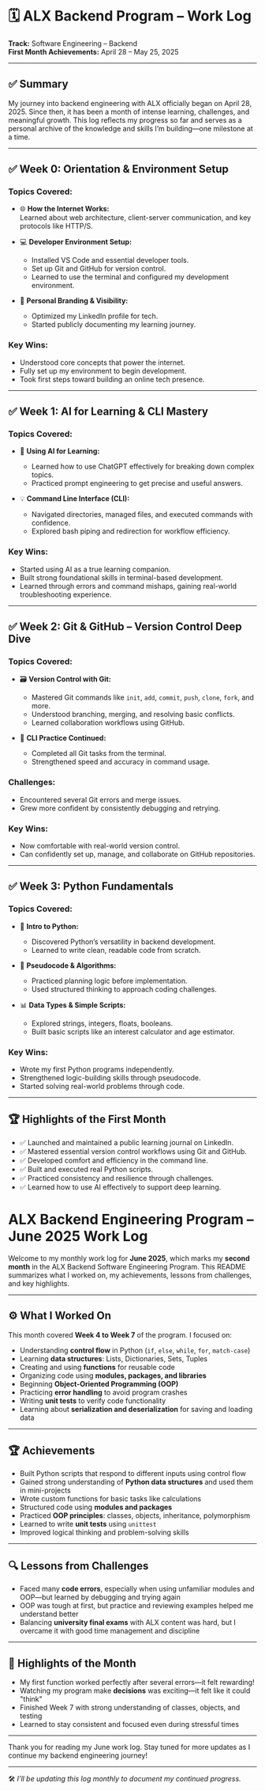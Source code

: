 # 🗓️ ALX Backend Program – Work Log  
**Track:** Software Engineering – Backend  
**First Month Achievements:** April 28 – May 25, 2025  

---

## ✅ Summary

My journey into backend engineering with ALX officially began on April 28, 2025. Since then, it has been a month of intense learning, challenges, and meaningful growth. This log reflects my progress so far and serves as a personal archive of the knowledge and skills I’m building—one milestone at a time.

---

## ✅ Week 0: Orientation & Environment Setup

### Topics Covered:
- 🌐 **How the Internet Works:**  
  Learned about web architecture, client-server communication, and key protocols like HTTP/S.

- 💻 **Developer Environment Setup:**  
  - Installed VS Code and essential developer tools.  
  - Set up Git and GitHub for version control.  
  - Learned to use the terminal and configured my development environment.

- 📱 **Personal Branding & Visibility:**  
  - Optimized my LinkedIn profile for tech.  
  - Started publicly documenting my learning journey.

### Key Wins:
- Understood core concepts that power the internet.  
- Fully set up my environment to begin development.  
- Took first steps toward building an online tech presence.

---

## ✅ Week 1: AI for Learning & CLI Mastery

### Topics Covered:
- 🤖 **Using AI for Learning:**  
  - Learned how to use ChatGPT effectively for breaking down complex topics.  
  - Practiced prompt engineering to get precise and useful answers.

- 💡 **Command Line Interface (CLI):**  
  - Navigated directories, managed files, and executed commands with confidence.  
  - Explored bash piping and redirection for workflow efficiency.

### Key Wins:
- Started using AI as a true learning companion.  
- Built strong foundational skills in terminal-based development.  
- Learned through errors and command mishaps, gaining real-world troubleshooting experience.

---

## ✅ Week 2: Git & GitHub – Version Control Deep Dive

### Topics Covered:
- 🗃️ **Version Control with Git:**  
  - Mastered Git commands like `init`, `add`, `commit`, `push`, `clone`, `fork`, and more.  
  - Understood branching, merging, and resolving basic conflicts.  
  - Learned collaboration workflows using GitHub.

- 🧠 **CLI Practice Continued:**  
  - Completed all Git tasks from the terminal.  
  - Strengthened speed and accuracy in command usage.

### Challenges:
- Encountered several Git errors and merge issues.  
- Grew more confident by consistently debugging and retrying.

### Key Wins:
- Now comfortable with real-world version control.  
- Can confidently set up, manage, and collaborate on GitHub repositories.

---

## ✅ Week 3: Python Fundamentals

### Topics Covered:
- 🐍 **Intro to Python:**  
  - Discovered Python’s versatility in backend development.  
  - Learned to write clean, readable code from scratch.

- 🧠 **Pseudocode & Algorithms:**  
  - Practiced planning logic before implementation.  
  - Used structured thinking to approach coding challenges.

- 📊 **Data Types & Simple Scripts:**  
  - Explored strings, integers, floats, booleans.  
  - Built basic scripts like an interest calculator and age estimator.

### Key Wins:
- Wrote my first Python programs independently.  
- Strengthened logic-building skills through pseudocode.  
- Started solving real-world problems through code.

---

## 🏆 Highlights of the First Month

- ✅ Launched and maintained a public learning journal on LinkedIn.  
- ✅ Mastered essential version control workflows using Git and GitHub.  
- ✅ Developed comfort and efficiency in the command line.  
- ✅ Built and executed real Python scripts.  
- ✅ Practiced consistency and resilience through challenges.  
- ✅ Learned how to use AI effectively to support deep learning.


# ALX Backend Engineering Program – June 2025 Work Log

Welcome to my monthly work log for **June 2025**, which marks my **second month** in the ALX Backend Software Engineering Program. This README summarizes what I worked on, my achievements, lessons from challenges, and key highlights.

---

## ⚙️ What I Worked On

This month covered **Week 4 to Week 7** of the program. I focused on:

- Understanding **control flow** in Python (`if`, `else`, `while`, `for`, `match-case`)
- Learning **data structures**: Lists, Dictionaries, Sets, Tuples
- Creating and using **functions** for reusable code
- Organizing code using **modules, packages, and libraries**
- Beginning **Object-Oriented Programming (OOP)**
- Practicing **error handling** to avoid program crashes
- Writing **unit tests** to verify code functionality
- Learning about **serialization and deserialization** for saving and loading data

---

## 🏆 Achievements

- Built Python scripts that respond to different inputs using control flow
- Gained strong understanding of **Python data structures** and used them in mini-projects
- Wrote custom functions for basic tasks like calculations
- Structured code using **modules and packages**
- Practiced **OOP principles**: classes, objects, inheritance, polymorphism
- Learned to write **unit tests** using `unittest`
- Improved logical thinking and problem-solving skills

---

## 🔍 Lessons from Challenges

- Faced many **code errors**, especially when using unfamiliar modules and OOP—but learned by debugging and trying again
- OOP was tough at first, but practice and reviewing examples helped me understand better
- Balancing **university final exams** with ALX content was hard, but I overcame it with good time management and discipline

---

## 🌟 Highlights of the Month

- My first function worked perfectly after several errors—it felt rewarding!
- Watching my program make **decisions** was exciting—it felt like it could "think"
- Finished Week 7 with strong understanding of classes, objects, and testing
- Learned to stay consistent and focused even during stressful times

---

Thank you for reading my June work log. Stay tuned for more updates as I continue my backend engineering journey!


---

🛠️ _I’ll be updating this log monthly to document my continued progress._
